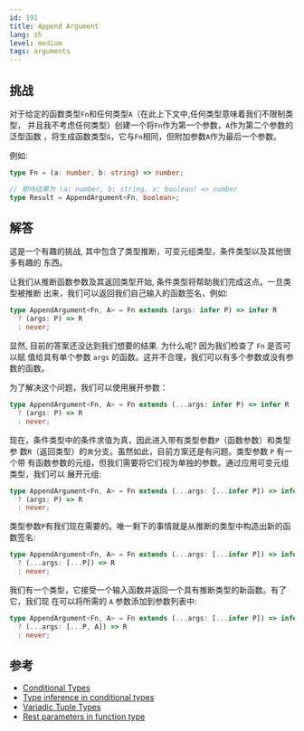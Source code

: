 ```yaml
---
id: 191
title: Append Argument
lang: zh
level: medium
tags: arguments
---
```


## 挑战

对于给定的函数类型`Fn`和任何类型`A`（在此上下文中,任何类型意味着我们不限制类型，
并且我不考虑任何类型）创建一个将`Fn`作为第一个参数，`A`作为第二个参数的泛型函数
，将生成函数类型`G`，它与`Fn`相同，但附加参数`A`作为最后一个参数。

例如:

```ts
type Fn = (a: number, b: string) => number;

// 期待结果为 (a: number, b: string, x: boolean) => number
type Result = AppendArgument<Fn, boolean>;
```

## 解答

这是一个有趣的挑战, 其中包含了类型推断，可变元组类型，条件类型以及其他很多有趣的
东西。

让我们从推断函数参数及其返回类型开始, 条件类型将帮助我们完成这点。一旦类型被推断
出来，我们可以返回我们自己输入的函数签名，例如:

```ts
type AppendArgument<Fn, A> = Fn extends (args: infer P) => infer R
  ? (args: P) => R
  : never;
```

显然, 目前的答案还没达到我们想要的结果. 为什么呢? 因为我们检查了 `Fn` 是否可以赋
值给具有单个参数 `args` 的函数。这并不合理，我们可以有多个参数或没有参数的函数。

为了解决这个问题，我们可以使用展开参数：

```ts
type AppendArgument<Fn, A> = Fn extends (...args: infer P) => infer R
  ? (args: P) => R
  : never;
```

现在，条件类型中的条件求值为真，因此进入带有类型参数`P`（函数参数）和类型参
数`R`（返回类型）的`真`分支。虽然如此，目前方案还是有问题。类型参数 `P` 有一个带
有函数参数的元组，但我们需要将它们视为单独的参数。通过应用可变元组类型，我们可以
展开元组:

```ts
type AppendArgument<Fn, A> = Fn extends (...args: [...infer P]) => infer R
  ? (args: P) => R
  : never;
```

类型参数`P`有我们现在需要的。唯一剩下的事情就是从推断的类型中构造出新的函数签名:

```ts
type AppendArgument<Fn, A> = Fn extends (...args: [...infer P]) => infer R
  ? (...args: [...P]) => R
  : never;
```

我们有一个类型，它接受一个输入函数并返回一个具有推断类型的新函数。有了它，我们现
在可以将所需的 `A` 参数添加到参数列表中:

```ts
type AppendArgument<Fn, A> = Fn extends (...args: [...infer P]) => infer R
  ? (...args: [...P, A]) => R
  : never;
```

## 参考

- [Conditional Types](https://www.typescriptlang.org/docs/handbook/2/conditional-types.html)
- [Type inference in conditional types](https://www.typescriptlang.org/docs/handbook/2/conditional-types.html#inferring-within-conditional-types)
- [Variadic Tuple Types](https://www.typescriptlang.org/docs/handbook/release-notes/typescript-4-0.html#variadic-tuple-types)
- [Rest parameters in function type](https://www.typescriptlang.org/docs/handbook/2/functions.html#rest-parameters-and-arguments)
